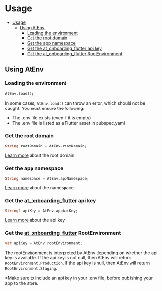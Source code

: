 # Usage

- [Usage](#usage)
  - [Using AtEnv](#using-atenv)
    - [Loading the environment](#loading-the-environment)
    - [Get the root domain](#get-the-root-domain)
    - [Get the app namespace](#get-the-app-namespace)
    - [Get the at_onboarding_flutter api key](#get-the-at_onboarding_flutter-api-key)
    - [Get the at_onboarding_flutter RootEnvironment](#get-the-at_onboarding_flutter-rootenvironment)

## Using AtEnv

### Loading the environment

```dart
AtEnv.load();
```

In some cases, `AtEnv.load()` can throw an error, which should not be caught.
You must ensure the following:
- The .env file exists (even if it is empty)
- The .env file is listed as a Flutter asset in pubspec.yaml

### Get the root domain

```dart
String rootDomain = AtEnv.rootDomain;
```

[Learn more](https://pub.dev/packages/at_app/example#root-domain) about the root domain.

### Get the app namespace

```dart
String namespace = AtEnv.appNamespace;
```

[Learn more](https://pub.dev/packages/at_app/example#namespace) about the namespace.

### Get the [at_onboarding_flutter](https://pub.dev/packages/at_onboarding_flutter) api key

```dart
String? apiKey = AtEnv.appApiKey;
```

[Learn more](https://pub.dev/packages/at_app/example#api-key) about the api key.

### Get the [at_onboarding_flutter](https://pub.dev/packages/at_onboarding_flutter) RootEnvironment

```dart
var apiKey = AtEnv.rootEnvironment;
```

The rootEnvironment is interpreted by AtEnv depending on whether the api key is available.
If the api key is not null, then AtEnv will return `RootEnvironment.Production`.
If the api key is null, then AtEnv will return `RootEnvironment.Staging`.

*Make sure to include an api key in your .env file, before publishing your app to the store.
